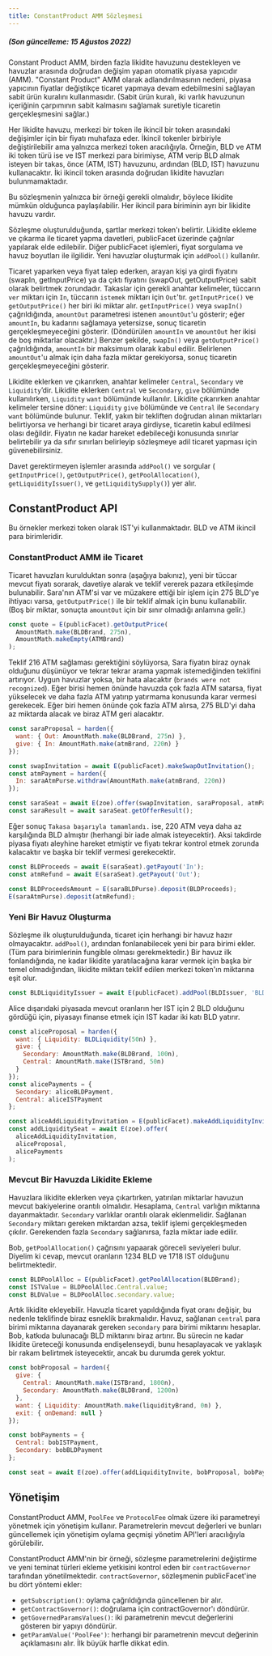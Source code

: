 ```yaml
---
title: ConstantProduct AMM Sözleşmesi
---
```




#####  (Son güncelleme: 15 Ağustos 2022)

##### 

Constant Product AMM, birden fazla likidite havuzunu destekleyen ve havuzlar arasında doğrudan değişim yapan otomatik piyasa yapıcıdır (AMM). "Constant Product" AMM olarak adlandırılmasının nedeni, piyasa yapıcının fiyatlar değiştikçe ticaret yapmaya devam edebilmesini sağlayan sabit ürün kuralını kullanmasıdır. (Sabit ürün kuralı, iki varlık havuzunun içeriğinin çarpımının sabit kalmasını sağlamak suretiyle ticaretin gerçekleşmesini sağlar.)

Her likidite havuzu, merkezi bir token ile ikincil bir token arasındaki değişimler için bir fiyatı muhafaza eder. İkincil tokenler birbiriyle değiştirilebilir ama yalnızca merkezi token aracılığıyla. Örneğin, BLD ve ATM iki token türü ise ve IST merkezi para birimiyse, ATM verip BLD almak isteyen bir takas, önce (ATM, IST) havuzunu, ardından (BLD, IST) havuzunu kullanacaktır. İki ikincil token arasında doğrudan likidite havuzları bulunmamaktadır.

Bu sözleşmenin yalnızca bir örneği gerekli olmalıdır, böylece likidite mümkün olduğunca paylaşılabilir. Her ikincil para biriminin ayrı bir likidite havuzu vardır.

Sözleşme oluşturulduğunda, şartlar merkezi token'ı belirtir. Likidite ekleme ve çıkarma ile ticaret yapma davetleri, publicFacet üzerinde çağrılar yapılarak elde edilebilir. Diğer publicFacet işlemleri, fiyat sorgulama ve havuz boyutları ile ilgilidir. Yeni havuzlar oluşturmak için `addPool()` kullanılır.

Ticaret yaparken veya fiyat talep ederken, arayan kişi ya girdi fiyatını (swapIn, getInputPrice) ya da çıktı fiyatını (swapOut, getOutputPrice) sabit olarak belirtmek zorundadır. Takaslar için gerekli anahtar kelimeler, tüccarın `ver` miktarı için `In`, tüccarın `istemek` miktarı için `Out`'tır. `getInputPrice()` ve `getOutputPrice()` her biri iki miktar alır. `getInputPrice()` veya `swapIn()` çağrıldığında, `amountOut` parametresi istenen `amountOut`'u gösterir; eğer `amountIn`, bu kadarını sağlamaya yetersizse, sonuç ticaretin gerçekleşmeyeceğini gösterir. (Döndürülen `amountIn` ve `amountOut` her ikisi de boş miktarlar olacaktır.) Benzer şekilde, `swapIn()` veya `getOutputPrice()` çağrıldığında, `amountIn` bir maksimum olarak kabul edilir. Belirlenen `amountOut`'u almak için daha fazla miktar gerekiyorsa, sonuç ticaretin gerçekleşmeyeceğini gösterir.

Likidite eklerken ve çıkarırken, anahtar kelimeler `Central`, `Secondary` ve `Liquidity`’dir. Likidite eklerken `Central` ve `Secondary`, `give` bölümünde kullanılırken, `Liquidity` `want` bölümünde kullanılır. Likidite çıkarırken anahtar kelimeler tersine döner: `Liquidity` `give` bölümünde ve `Central` ile `Secondary` `want` bölümünde bulunur. Teklif, yakın bir tekliften doğrudan alınan miktarları belirtiyorsa ve herhangi bir ticaret araya girdiyse, ticaretin kabul edilmesi olası değildir. Fiyatın ne kadar hareket edebileceği konusunda sınırlar belirtebilir ya da sıfır sınırları belirleyip sözleşmeye adil ticaret yapması için güvenebilirsiniz.

Davet gerektirmeyen işlemler arasında `addPool()` ve sorgular ( `getInputPrice()`, `getOutputPrice()`, `getPoolAllocation()`, `getLiquidityIssuer()`, ve `getLiquiditySupply()`) yer alır.

## ConstantProduct API

Bu örnekler merkezi token olarak IST'yi kullanmaktadır. BLD ve ATM ikincil para birimleridir.

### ConstantProduct AMM ile Ticaret

Ticaret havuzları kurulduktan sonra (aşağıya bakınız), yeni bir tüccar mevcut fiyatı sorarak, davetiye alarak ve teklif vererek pazara etkileşimde bulunabilir. Sara'nın ATM'si var ve müzakere ettiği bir işlem için 275 BLD'ye ihtiyacı varsa, `getOutputPrice()` ile bir teklif almak için bunu kullanabilir. (Boş bir miktar, sonuçta `amountOut` için bir sınır olmadığı anlamına gelir.)

```js
const quote = E(publicFacet).getOutputPrice(
  AmountMath.make(BLDBrand, 275n),
  AmountMath.makeEmpty(ATMBrand)
);
```

Teklif 216 ATM sağlaması gerektiğini söylüyorsa, Sara fiyatın biraz oynak olduğunu düşünüyor ve tekrar tekrar arama yapmak istemediğinden teklifini artırıyor. Uygun havuzlar yoksa, bir hata alacaktır (`brands were not recognized`). Eğer birisi hemen önünde havuzda çok fazla ATM satarsa, fiyat yükselecek ve daha fazla ATM yatırıp yatırmama konusunda karar vermesi gerekecek. Eğer biri hemen önünde çok fazla ATM alırsa, 275 BLD'yi daha az miktarda alacak ve biraz ATM geri alacaktır.

```js
const saraProposal = harden({
  want: { Out: AmountMath.make(BLDBrand, 275n) },
  give: { In: AmountMath.make(atmBrand, 220n) }
});

const swapInvitation = await E(publicFacet).makeSwapOutInvitation();
const atmPayment = harden({
  In: saraAtmPurse.withdraw(AmountMath.make(atmBrand, 220n))
});

const saraSeat = await E(zoe).offer(swapInvitation, saraProposal, atmPayment);
const saraResult = await saraSeat.getOfferResult();
```

Eğer sonuç `Takasa başarıyla tamamlandı.` ise, 220 ATM veya daha az karşılığında BLD almıştır (herhangi bir iade almak isteyecektir). Aksi takdirde piyasa fiyatı aleyhine hareket etmiştir ve fiyatı tekrar kontrol etmek zorunda kalacaktır ve başka bir teklif vermesi gerekecektir.

```js
const BLDProceeds = await E(saraSeat).getPayout('In');
const atmRefund = await E(saraSeat).getPayout('Out');

const BLDProceedsAmount = E(saraBLDPurse).deposit(BLDProceeds);
E(saraAtmPurse).deposit(atmRefund);
```

### Yeni Bir Havuz Oluşturma

Sözleşme ilk oluşturulduğunda, ticaret için herhangi bir havuz hazır olmayacaktır. `addPool()`, ardından fonlanabilecek yeni bir para birimi ekler. (Tüm para birimlerinin fungible olması gerekmektedir.) Bir havuz ilk fonlandığında, ne kadar likidite yaratılacağına karar vermek için başka bir temel olmadığından, likidite miktarı teklif edilen merkezi token'ın miktarına eşit olur.

```js
const BLDLiquidityIssuer = await E(publicFacet).addPool(BLDIssuer, 'BLD');
```

Alice dışarıdaki piyasada mevcut oranların her IST için 2 BLD olduğunu gördüğü için, piyasayı finanse etmek için IST kadar iki katı BLD yatırır.

```js
const aliceProposal = harden({
  want: { Liquidity: BLDLiquidity(50n) },
  give: {
    Secondary: AmountMath.make(BLDBrand, 100n),
    Central: AmountMath.make(ISTBrand, 50n)
  }
});
const alicePayments = {
  Secondary: aliceBLDPayment,
  Central: aliceISTPayment
};

const aliceAddLiquidityInvitation = E(publicFacet).makeAddLiquidityInvitation();
const addLiquiditySeat = await E(zoe).offer(
  aliceAddLiquidityInvitation,
  aliceProposal,
  alicePayments
);
```

### Mevcut Bir Havuzda Likidite Ekleme

Havuzlara likidite eklerken veya çıkartırken, yatırılan miktarlar havuzun mevcut bakiyelerine orantılı olmalıdır. Hesaplama, `Central` varlığın miktarına dayanmaktadır. `Secondary` varlıklar orantılı olarak eklenmelidir. Sağlanan `Secondary` miktarı gereken miktardan azsa, teklif işlemi gerçekleşmeden çıkılır. Gerekenden fazla `Secondary` sağlanırsa, fazla miktar iade edilir.

Bob, `getPoolAllocation()` çağrısını yapaarak göreceli seviyeleri bulur. Diyelim ki cevap, mevcut oranların 1234 BLD ve 1718 IST olduğunu belirtmektedir.

```js
const BLDPoolAlloc = E(publicFacet).getPoolAllocation(BLDBrand);
const ISTValue = BLDPoolAlloc.Central.value;
const BLDValue = BLDPoolAlloc.secondary.value;
```

Artık likidite ekleyebilir. Havuzla ticaret yapıldığında fiyat oranı değişir, bu nedenle teklifinde biraz esneklik bırakmalıdır. Havuz, sağlanan `central` para birimi miktarına dayanarak gereken `secondary` para birimi miktarını hesaplar. Bob, katkıda bulunacağı BLD miktarını biraz artırır. Bu sürecin ne kadar likidite üreteceği konusunda endişelenseydi, bunu hesaplayacak ve yaklaşık bir rakam belirtmek isteyecektir, ancak bu durumda gerek yoktur.

```js
const bobProposal = harden({
  give: {
    Central: AmountMath.make(ISTBrand, 1800n),
    Secondary: AmountMath.make(BLDBrand, 1200n)
  },
  want: { Liquidity: AmountMath.make(liquidityBrand, 0n) },
  exit: { onDemand: null }
});

const bobPayments = {
  Central: bobISTPayment,
  Secondary: bobBLDPayment
};

const seat = await E(zoe).offer(addLiquidityInvite, bobProposal, bobPayments);
```

## Yönetişim

ConstantProduct AMM, `PoolFee` ve `ProtocolFee` olmak üzere iki parametreyi yönetmek için yönetişim kullanır. Parametrelerin mevcut değerleri ve bunları güncellemek için yönetişim oylama geçmişi yönetim API'leri aracılığıyla görülebilir.

ConstantProduct AMM'nin bir örneği, sözleşme parametrelerini değiştirme ve yeni teminat türleri ekleme yetkisini kontrol eden bir `contractGovernor` tarafından yönetilmektedir. `contractGovernor`, sözleşmenin publicFacet'ine bu dört yöntemi ekler:

- `getSubscription()`: oylama çağrıldığında güncellenen bir  alır.
- `getContractGovernor()`: doğrulama için contractGovernor'ı döndürür.
- `getGovernedParamsValues()`: iki parametrenin mevcut değerlerini gösteren bir yapıyı döndürür.
- `getParamValue('PoolFee')`: herhangi bir parametrenin mevcut değerinin açıklamasını alır. İlk büyük harfle dikkat edin.